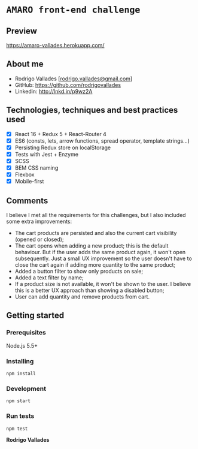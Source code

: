 # `AMARO front-end challenge` 

## Preview

https://amaro-vallades.herokuapp.com/

## About me

  - Rodrigo Vallades [rodrigo.vallades@gmail.com]
  - GitHub: https://github.com/rodrigovallades
  - Linkedin: http://lnkd.in/p9wz2A

## Technologies, techniques and best practices used

- [x] React 16 + Redux 5 + React-Router 4
- [x] ES6 (consts, lets, arrow functions, spread operator, template strings...)
- [x] Persisting Redux store on localStorage
- [x] Tests with Jest + Enzyme
- [x] SCSS
- [x] BEM CSS naming
- [x] Flexbox
- [x] Mobile-first

## Comments

I believe I met all the requirements for this challenges, but I also included some extra improvements:

- The cart products are persisted and also the current cart visibility (opened or closed);
- The cart opens when adding a new product; this is the default behaviour. But if the user adds the same product again, it won't open subsequently. Just a small UX improvement so the user doesn't have to close the cart again if adding more quantity to the same product;
- Added a button filter to show only products on sale;
- Added a text filter by name;
- If a product size is not available, it won't be shown to the user. I believe this is a better UX approach than showing a disabled button;
- User can add quantity and remove products from cart.

## Getting started

### Prerequisites

Node.js 5.5+

### Installing
```
npm install
```

### Development
```
npm start
```

### Run tests
```
npm test
```

**Rodrigo Vallades**
